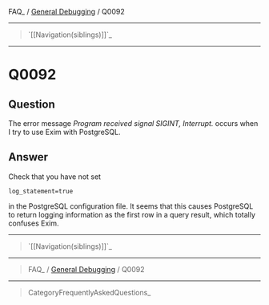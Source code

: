 FAQ\_ / [General Debugging](FAQ/General_Debugging) / Q0092

* * * * *

> \`[[Navigation(siblings)]]\`\_

* * * * *

Q0092
=====

Question
--------

The error message *Program received signal SIGINT, Interrupt.* occurs
when I try to use Exim with PostgreSQL.

Answer
------

Check that you have not set

    log_statement=true

in the PostgreSQL configuration file. It seems that this causes
PostgreSQL to return logging information as the first row in a query
result, which totally confuses Exim.

* * * * *

> \`[[Navigation(siblings)]]\`\_

* * * * *

> FAQ\_ / [General Debugging](FAQ/General_Debugging) / Q0092

* * * * *

> CategoryFrequentlyAskedQuestions\_
